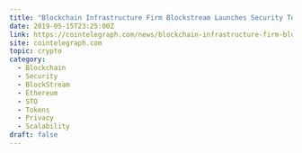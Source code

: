 ```yaml
---
title: "Blockchain Infrastructure Firm Blockstream Launches Security Token Platform"
date: 2019-05-15T23:25:00Z
link: https://cointelegraph.com/news/blockchain-infrastructure-firm-blockstream-launches-security-token-platform?utm_medium=RSS&utm_source=hune
site: cointelegraph.com
topic: crypto
category:
  - Blockchain
  - Security
  - BlockStream
  - Ethereum
  - STO
  - Tokens
  - Privacy
  - Scalability
draft: false
---
```

